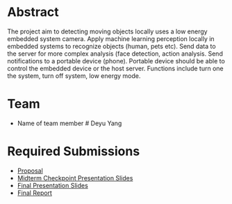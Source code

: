 # Abstract

The project aim to detecting moving objects locally uses a low energy embedded system camera. Apply machine learning perception locally in embedded systems to recognize objects (human, pets etc). Send data to the server for more complex analysis (face detection, action analysis. Send notifications to a portable device (phone). Portable device should be able to control the embedded device or the host server. Functions include turn one the system, turn off system, low energy mode. 


# Team

* Name of team member \# Deyu Yang


# Required Submissions

* [Proposal](https://github.com/RX-0-95/ecem202a_project/blob/main/docs/proposal.md)
* [Midterm Checkpoint Presentation Slides](http://)
* [Final Presentation Slides](http://)
* [Final Report](report)
